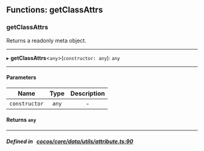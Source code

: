 ## Functions: getClassAttrs

### getClassAttrs

Returns a readonly meta object.
___
▸ **getClassAttrs**<`any`\>(`constructor: any`): `any`
___


#### Parameters

| Name | Type | Description |
| :------: | :------: | :------: |
| `constructor` | `any` | - |

#### Returns `any` 
___


##### Defined in &nbsp;   [cocos/core/data/utils/attribute.ts:90](https://github.com/cocos-creator/engine/blob/c7bf6b8a9/cocos/core/data/utils/attribute.ts#L90)&nbsp;
